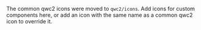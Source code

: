 The common qwc2 icons were moved to `qwc2/icons`. Add icons for custom components here, or add an icon with the same name as a common qwc2 icon to override it.
